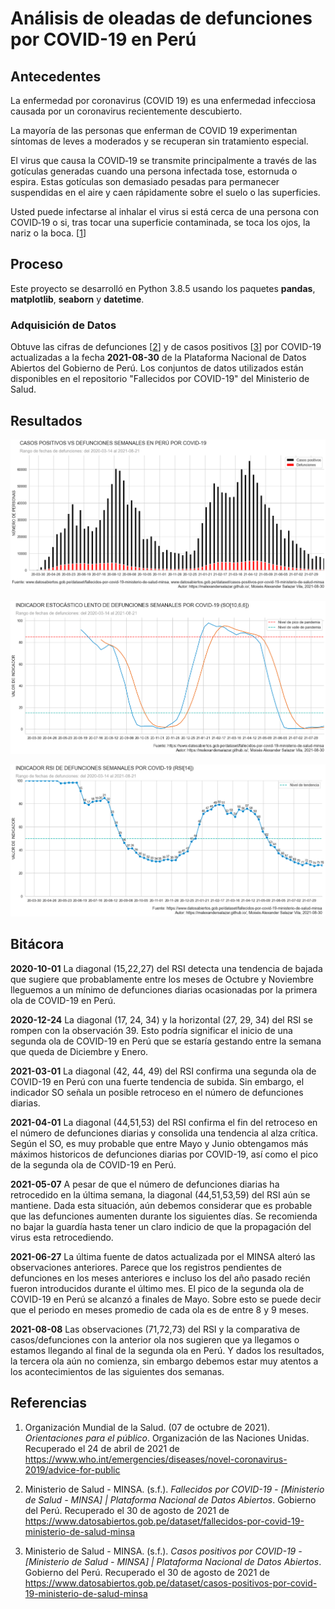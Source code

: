 # Análisis de oleadas de defunciones por COVID-19 en Perú

## Antecedentes

La enfermedad por coronavirus (COVID 19) es una ‎enfermedad infecciosa causada por un ‎coronavirus recientemente descubierto. ‎

La mayoría de las personas que enferman de ‎COVID 19 experimentan síntomas de leves a ‎moderados y se recuperan sin tratamiento ‎especial. 

El virus que causa la COVID‑19 se transmite principalmente a través de las gotículas generadas cuando una persona infectada tose, estornuda o espira. Estas gotículas son demasiado pesadas para permanecer suspendidas en el aire y caen rápidamente sobre el suelo o las superficies.

Usted puede infectarse al inhalar el virus si está cerca de una persona con COVID‑19 o si, tras tocar una superficie contaminada, se toca los ojos, la nariz o la boca. [[1]]

## Proceso

Este proyecto se desarrolló en Python 3.8.5 usando los paquetes **pandas**, **matplotlib**, **seaborn** y **datetime**.

### Adquisición de Datos

Obtuve las cifras de defunciones [[2]] y de casos positivos [[3]] por COVID-19 actualizadas a la fecha **2021-08-30** de la Plataforma Nacional de Datos Abiertos del Gobierno de Perú. Los conjuntos de datos utilizados están disponibles en el repositorio "Fallecidos por COVID-19" del Ministerio de Salud.

## Resultados

![alt text](dist/COMPARATIVA.png "CASOS POSITIVOS VS DEFUNCIONES")

![alt text](dist/SO.png "SO")

![alt text](dist/RSI.png "RSI")

## Bitácora

**2020-10-01** La diagonal (15,22,27) del RSI detecta una tendencia de bajada que sugiere que probablamente entre los meses de Octubre y Noviembre lleguemos a un mínimo de defunciones diarias ocasionadas por la primera ola de COVID-19 en Perú.

**2020-12-24** La diagonal (17, 24, 34) y la horizontal (27, 29, 34) del RSI se rompen con la observación 39. Esto podría significar el inicio de una segunda ola de COVID-19 en Perú que se estaría gestando entre la semana que queda de Diciembre y Enero.

**2021-03-01** La diagonal (42, 44, 49) del RSI confirma una segunda ola de COVID-19 en Perú con una fuerte tendencia de subida. Sin embargo, el indicador SO señala un posible retroceso en el número de defunciones diarias.

**2021-04-01** La diagonal (44,51,53) del RSI confirma el fin del retroceso en el número de defunciones diarias y consolida una tendencia al alza crítica. Según el SO, es muy probable que entre Mayo y Junio obtengamos más máximos historicos de defunciones diarias por COVID-19, así como el pico de la segunda ola de COVID-19 en Perú.

**2021-05-07** A pesar de que el número de defunciones diarias ha retrocedido en la última semana, la diagonal (44,51,53,59) del RSI aún se mantiene. Dada esta situación, aún debemos considerar que es probable que las defunciones aumenten durante los siguientes días. Se recomienda no bajar la guardía hasta tener un claro indicio de que la propagación del virus esta retrocediendo.

**2021-06-27** La última fuente de datos actualizada por el MINSA alteró las observaciones anteriores. Parece que los registros pendientes de defunciones en los meses anteriores e incluso los del año pasado recién fueron introducidos durante el último mes. El pico de la segunda ola de COVID-19 en Perú se alcanzó a finales de Mayo. Sobre esto se puede decir que el periodo en meses promedio de cada ola es de entre 8 y 9 meses.

**2021-08-08** Las observaciones (71,72,73) del RSI y la comparativa de casos/defunciones con la anterior ola nos sugieren que ya llegamos o estamos llegando al final de la segunda ola en Perú. Y dados los resultados, la tercera ola aún no comienza, sin embargo debemos estar muy atentos a los acontecimientos de las siguientes dos semanas.

## Referencias

1. Organización Mundial de la Salud. (07 de octubre de 2021). _Orientaciones para el público_. Organización de las Naciones Unidas. Recuperado el 24 de abril de 2021 de https://www.who.int/emergencies/diseases/novel-coronavirus-2019/advice-for-public

[1]: https://www.who.int/emergencies/diseases/novel-coronavirus-2019/advice-for-public

2. Ministerio de Salud - MINSA. (s.f.). _Fallecidos por COVID-19 -  [Ministerio de Salud - MINSA] | Plataforma Nacional de Datos Abiertos_. Gobierno del Perú. Recuperado el 30 de agosto de 2021 de https://www.datosabiertos.gob.pe/dataset/fallecidos-por-covid-19-ministerio-de-salud-minsa

[2]: https://www.datosabiertos.gob.pe/dataset/fallecidos-por-covid-19-ministerio-de-salud-minsa

3. Ministerio de Salud - MINSA. (s.f.). _Casos positivos por COVID-19 -  [Ministerio de Salud - MINSA] | Plataforma Nacional de Datos Abiertos_. Gobierno del Perú. Recuperado el 30 de agosto de 2021 de https://www.datosabiertos.gob.pe/dataset/casos-positivos-por-covid-19-ministerio-de-salud-minsa

[3]: https://www.datosabiertos.gob.pe/dataset/casos-positivos-por-covid-19-ministerio-de-salud-minsa